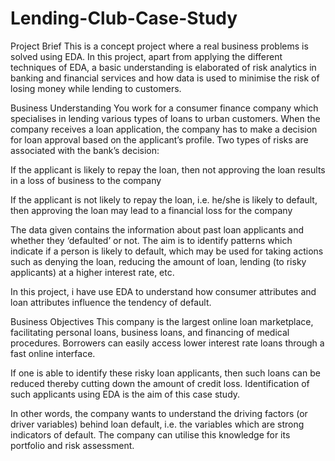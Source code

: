 # Lending-Club-Case-Study

Project Brief
This is a concept project where a real business problems is solved using EDA. In this project, apart from applying the different techniques of EDA, a basic understanding is elaborated of risk analytics in banking and financial services and how data is used to minimise the risk of losing money while lending to customers.

Business Understanding
You work for a consumer finance company which specialises in lending various types of loans to urban customers. When the company receives a loan application, the company has to make a decision for loan approval based on the applicant’s profile. Two types of risks are associated with the bank’s decision:

If the applicant is likely to repay the loan, then not approving the loan results in a loss of business to the company

If the applicant is not likely to repay the loan, i.e. he/she is likely to default, then approving the loan may lead to a financial loss for the company

The data given contains the information about past loan applicants and whether they ‘defaulted’ or not. The aim is to identify patterns which indicate if a person is likely to default, which may be used for taking actions such as denying the loan, reducing the amount of loan, lending (to risky applicants) at a higher interest rate, etc.

In this project, i have use EDA to understand how consumer attributes and loan attributes influence the tendency of default.

Business Objectives
This company is the largest online loan marketplace, facilitating personal loans, business loans, and financing of medical procedures. Borrowers can easily access lower interest rate loans through a fast online interface.

If one is able to identify these risky loan applicants, then such loans can be reduced thereby cutting down the amount of credit loss. Identification of such applicants using EDA is the aim of this case study.

In other words, the company wants to understand the driving factors (or driver variables) behind loan default, i.e. the variables which are strong indicators of default. The company can utilise this knowledge for its portfolio and risk assessment.
